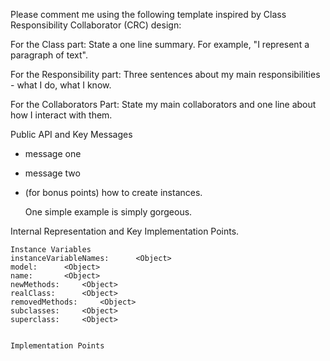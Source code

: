 Please comment me using the following template inspired by Class Responsibility Collaborator (CRC) design:For the Class part:  State a one line summary. For example, "I represent a paragraph of text".For the Responsibility part: Three sentences about my main responsibilities - what I do, what I know.For the Collaborators Part: State my main collaborators and one line about how I interact with them. Public API and Key Messages- message one   - message two - (for bonus points) how to create instances.   One simple example is simply gorgeous. Internal Representation and Key Implementation Points.    Instance Variables	instanceVariableNames:		<Object>	model:		<Object>	name:		<Object>	newMethods:		<Object>	realClass:		<Object>	removedMethods:		<Object>	subclasses:		<Object>	superclass:		<Object>    Implementation Points